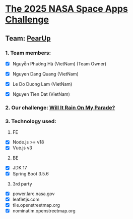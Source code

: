
# [The 2025 NASA Space Apps Challenge](https://www.spaceappschallenge.org/2025/)
## Team: [PearUp](https://www.spaceappschallenge.org/2025/find-a-team/pearup/?tab=details)
### 1. Team members:
 - [x] Nguyễn Phương Hà (VietNam) (Team Owner)
 - [x] Nguyen Dang Quang (VietNam)
 - [x] Le Do Duong Lam (VietNam)
 - [x] Nguyen Tien Dat (VietNam)


### 2.  Our challenge: [Will It Rain On My Parade?](https://www.spaceappschallenge.org/2025/challenges/will-it-rain-on-my-parade/?tab=resources)


### 3. Technology used:
1. FE
- [x] Node.js >= v18
- [x] Vue.js v3

2. BE
- [x] JDK 17
- [x] Spring Boot 3.5.6

3. 3rd party
- [x] power.larc.nasa.gov
- [x] leafletjs.com
- [x] tile.openstreetmap.org
- [x] nominatim.openstreetmap.org